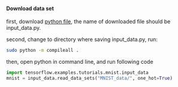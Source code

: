 #### Download data set

first, download [python file](https://tensorflow.googlesource.com/tensorflow/+/master/tensorflow/examples/tutorials/mnist/input_data.py), the name of downloaded file should be input_data.py.

second, change to directory where saving input_data.py, run:
```bash
sudo python -m compileall .
```

then, open python in command line, and run following code

```python
import tensorflow.examples.tutorials.mnist.input_data
mnist = input_data.read_data_sets("MNIST_data/", one_hot=True)
```
